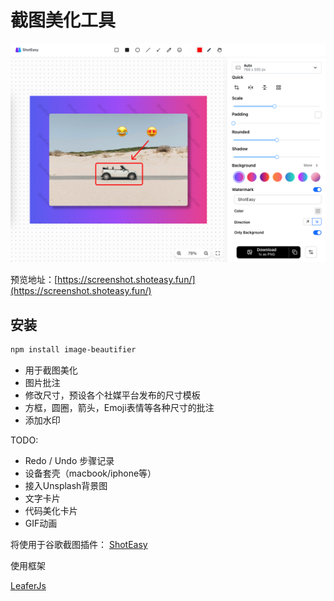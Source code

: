 # 截图美化工具

![preview](https://github.com/CH563/image-beautifier/blob/main/preview.png)

预览地址：[https://screenshot.shoteasy.fun/](https://screenshot.shoteasy.fun/)

## 安装

```bash
npm install image-beautifier
```

- 用于截图美化
- 图片批注
- 修改尺寸，预设各个社媒平台发布的尺寸模板
- 方框，圆圈，箭头，Emoji表情等各种尺寸的批注
- 添加水印


TODO:

- Redo / Undo 步骤记录
- 设备套壳（macbook/iphone等）
- 接入Unsplash背景图
- 文字卡片
- 代码美化卡片
- GIF动画

将使用于谷歌截图插件： [ShotEasy](https://chromewebstore.google.com/detail/nmppkehciohcgcehlnifgeokgioidknh)

使用框架

[LeaferJs](https://github.com/leaferjs/ui)

